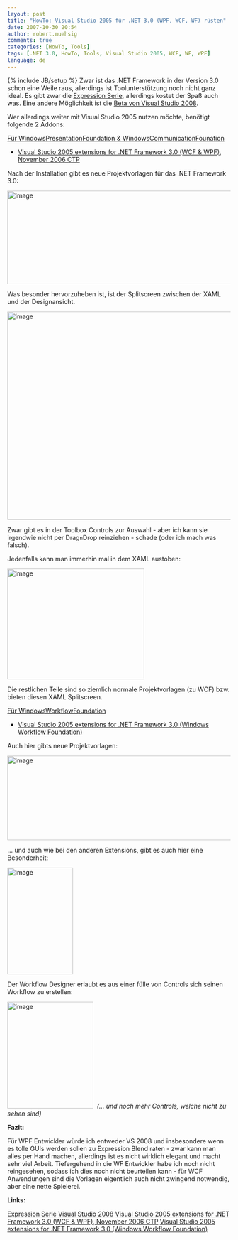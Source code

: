 ```yaml
---
layout: post
title: "HowTo: Visual Studio 2005 für .NET 3.0 (WPF, WCF, WF) rüsten"
date: 2007-10-30 20:54
author: robert.muehsig
comments: true
categories: [HowTo, Tools]
tags: [.NET 3.0, HowTo, Tools, Visual Studio 2005, WCF, WF, WPF]
language: de
---
```

{% include JB/setup %}
Zwar ist das .NET Framework in der Version 3.0 schon eine Weile raus, allerdings ist Toolunterstützung noch nicht ganz ideal.
Es gibt zwar die <a href="http://www.microsoft.com/germany/expression/default.aspx">Expression Serie</a>, allerdings kostet der Spaß auch was. Eine andere Möglichkeit ist die <a href="http://msdn2.microsoft.com/en-us/vstudio/aa700831.aspx">Beta von Visual Studio 2008</a>.

Wer allerdings weiter mit Visual Studio 2005 nutzen möchte, benötigt folgende 2 Addons:

<u>Für WindowsPresentationFoundation &amp; WindowsCommunicationFounation</u>
<ul>
	<li><a href="http://www.microsoft.com/downloads/details.aspx?FamilyID=f54f5537-cc86-4bf5-ae44-f5a1e805680d&amp;displaylang=en">Visual Studio 2005 extensions for .NET Framework 3.0 (WCF &amp; WPF), November 2006 CTP</a> </li>
</ul>
Nach der Installation gibt es neue Projektvorlagen für das .NET Framework 3.0:

<a atomicselection="true" href="{{BASE_PATH}}/assets/wp-images-de/image136.png"><img border="0" width="565" src="{{BASE_PATH}}/assets/wp-images-de/image-thumb115.png" alt="image" height="210" style="border: 0px" /></a>

Was besonder hervorzuheben ist, ist der Splitscreen zwischen der XAML und der Designansicht. 

<a atomicselection="true" href="{{BASE_PATH}}/assets/wp-images-de/image137.png"><img border="0" width="559" src="{{BASE_PATH}}/assets/wp-images-de/image-thumb116.png" alt="image" height="469" style="border: 0px" /></a>

Zwar gibt es in der Toolbox Controls zur Auswahl - aber ich kann sie irgendwie nicht per Drag`n`Drop reinziehen - schade (oder ich mach was falsch).

Jedenfalls kann man immerhin mal in dem XAML austoben:

<a atomicselection="true" href="{{BASE_PATH}}/assets/wp-images-de/image138.png"><img border="0" width="309" src="{{BASE_PATH}}/assets/wp-images-de/image-thumb117.png" alt="image" height="249" style="border: 0px" /></a>

Die restlichen Teile sind so ziemlich normale Projektvorlagen (zu WCF) bzw. bieten diesen XAML Splitscreen.

<u>Für WindowsWorkflowFoundation</u>
<ul>
	<li><a href="http://www.microsoft.com/downloads/details.aspx?familyid=5D61409E-1FA3-48CF-8023-E8F38E709BA6&amp;displaylang=en">Visual Studio 2005 extensions for .NET Framework 3.0 (Windows Workflow Foundation)</a></li>
</ul>
Auch hier gibts neue Projektvorlagen:

<a atomicselection="true" href="{{BASE_PATH}}/assets/wp-images-de/image139.png"><img border="0" width="595" src="{{BASE_PATH}}/assets/wp-images-de/image-thumb118.png" alt="image" height="190" style="border: 0px" /></a>

... und auch wie bei den anderen Extensions, gibt es auch hier eine Besonderheit:

<a atomicselection="true" href="{{BASE_PATH}}/assets/wp-images-de/image140.png"><img border="0" width="148" src="{{BASE_PATH}}/assets/wp-images-de/image-thumb119.png" alt="image" height="240" style="border: 0px" /></a>

Der Workflow Designer erlaubt es aus einer fülle von Controls sich seinen Workflow zu erstellen:

<a atomicselection="true" href="{{BASE_PATH}}/assets/wp-images-de/image141.png"><img border="0" width="194" src="{{BASE_PATH}}/assets/wp-images-de/image-thumb120.png" alt="image" height="240" style="border: 0px" /></a> 
<em>(... und noch mehr Controls, welche nicht zu sehen sind)</em>

<strong>Fazit:</strong>

Für WPF Entwickler würde ich entweder VS 2008 und insbesondere wenn es tolle GUIs werden sollen zu Expression Blend raten - zwar kann man alles per Hand machen, allerdings ist es nicht wirklich elegant und macht sehr viel Arbeit.
Tiefergehend in die WF Entwickler habe ich noch nicht reingesehen, sodass ich dies noch nicht beurteilen kann - für WCF Anwendungen sind die Vorlagen eigentlich auch nicht zwingend notwendig, aber eine nette Spielerei.

<strong>Links:</strong>

<a href="http://www.microsoft.com/germany/expression/default.aspx">Expression Serie</a>
<a href="http://msdn2.microsoft.com/en-us/vstudio/aa700831.aspx">Visual Studio 2008</a>
<a href="http://www.microsoft.com/downloads/details.aspx?FamilyID=f54f5537-cc86-4bf5-ae44-f5a1e805680d&amp;displaylang=en">Visual Studio 2005 extensions for .NET Framework 3.0 (WCF &amp; WPF), November 2006 CTP</a>
<a href="http://www.microsoft.com/downloads/details.aspx?familyid=5D61409E-1FA3-48CF-8023-E8F38E709BA6&amp;displaylang=en">Visual Studio 2005 extensions for .NET Framework 3.0 (Windows Workflow Foundation)</a>
